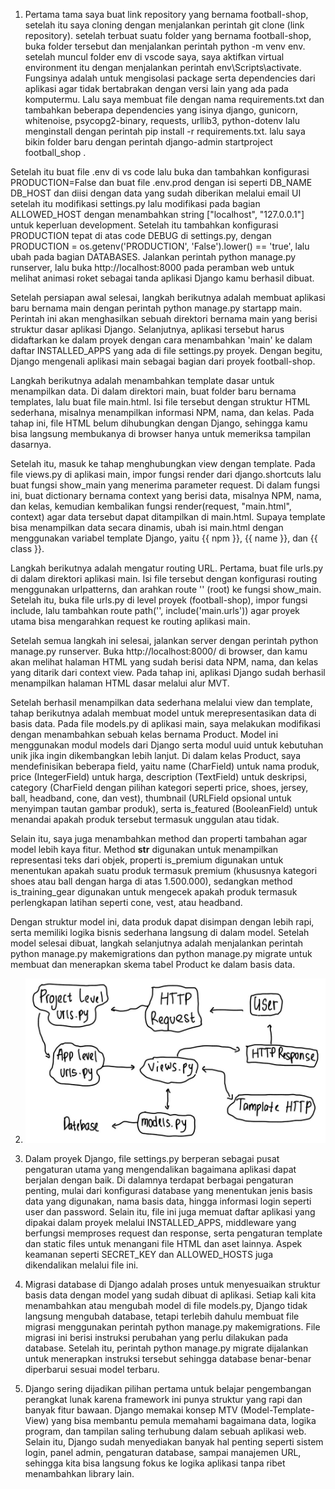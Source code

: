 1. Pertama tama saya buat link repository yang bernama football-shop, setelah itu saya cloning dengan menjalankan perintah git clone (link repository). setelah terbuat suatu folder yang bernama football-shop, buka folder tersebut dan menjalankan perintah python -m venv env. setelah muncul folder env di vscode saya, saya aktifkan virtual environment itu dengan menjalankan perintah env\Scripts\activate. Fungsinya adalah untuk mengisolasi package serta dependencies dari aplikasi agar tidak bertabrakan dengan versi lain yang ada pada komputermu. Lalu saya membuat file dengan nama requirements.txt dan tambahkan beberapa dependencies yang isinya django, gunicorn, whitenoise, psycopg2-binary, requests, urllib3, python-dotenv lalu menginstall dengan perintah pip install -r requirements.txt. lalu saya bikin folder baru dengan perintah django-admin startproject football_shop . 

Setelah itu buat file .env di vs code lalu buka dan tambahkan konfigurasi PRODUCTION=False dan buat file .env.prod dengan isi seperti DB_NAME DB_HOST dan diisi dengan data yang sudah diberikan melalui email UI setelah itu modifikasi settings.py lalu modifikasi pada bagian ALLOWED_HOST dengan menambahkan string ["localhost", "127.0.0.1"] untuk keperluan development. Setelah itu tambahkan konfigurasi PRODUCTION tepat di atas code DEBUG di settings.py, dengan PRODUCTION = os.getenv('PRODUCTION', 'False').lower() == 'true', lalu ubah pada bagian DATABASES. Jalankan perintah python manage.py runserver, lalu buka http://localhost:8000 pada peramban web untuk melihat animasi roket sebagai tanda aplikasi Django kamu berhasil dibuat. 

Setelah persiapan awal selesai, langkah berikutnya adalah membuat aplikasi baru bernama main dengan perintah python manage.py startapp main. Perintah ini akan menghasilkan sebuah direktori bernama main yang berisi struktur dasar aplikasi Django. Selanjutnya, aplikasi tersebut harus didaftarkan ke dalam proyek dengan cara menambahkan 'main' ke dalam daftar INSTALLED_APPS yang ada di file settings.py proyek. Dengan begitu, Django mengenali aplikasi main sebagai bagian dari proyek football-shop.

Langkah berikutnya adalah menambahkan template dasar untuk menampilkan data. Di dalam direktori main, buat folder baru bernama templates, lalu buat file main.html. Isi file tersebut dengan struktur HTML sederhana, misalnya menampilkan informasi NPM, nama, dan kelas. Pada tahap ini, file HTML belum dihubungkan dengan Django, sehingga kamu bisa langsung membukanya di browser hanya untuk memeriksa tampilan dasarnya.

Setelah itu, masuk ke tahap menghubungkan view dengan template. Pada file views.py di aplikasi main, impor fungsi render dari django.shortcuts lalu buat fungsi show_main yang menerima parameter request. Di dalam fungsi ini, buat dictionary bernama context yang berisi data, misalnya NPM, nama, dan kelas, kemudian kembalikan fungsi render(request, "main.html", context) agar data tersebut dapat ditampilkan di main.html. Supaya template bisa menampilkan data secara dinamis, ubah isi main.html dengan menggunakan variabel template Django, yaitu {{ npm }}, {{ name }}, dan {{ class }}.

Langkah berikutnya adalah mengatur routing URL. Pertama, buat file urls.py di dalam direktori aplikasi main. Isi file tersebut dengan konfigurasi routing menggunakan urlpatterns, dan arahkan route '' (root) ke fungsi show_main. Setelah itu, buka file urls.py di level proyek (football-shop), impor fungsi include, lalu tambahkan route path('', include('main.urls')) agar proyek utama bisa mengarahkan request ke routing aplikasi main.

Setelah semua langkah ini selesai, jalankan server dengan perintah python manage.py runserver. Buka http://localhost:8000/ di browser, dan kamu akan melihat halaman HTML yang sudah berisi data NPM, nama, dan kelas yang ditarik dari context view. Pada tahap ini, aplikasi Django sudah berhasil menampilkan halaman HTML dasar melalui alur MVT.

Setelah berhasil menampilkan data sederhana melalui view dan template, tahap berikutnya adalah membuat model untuk merepresentasikan data di basis data. Pada file models.py di aplikasi main, saya melakukan modifikasi dengan menambahkan sebuah kelas bernama Product. Model ini menggunakan modul models dari Django serta modul uuid untuk kebutuhan unik jika ingin dikembangkan lebih lanjut. Di dalam kelas Product, saya mendefinisikan beberapa field, yaitu name (CharField) untuk nama produk, price (IntegerField) untuk harga, description (TextField) untuk deskripsi, category (CharField dengan pilihan kategori seperti price, shoes, jersey, ball, headband, cone, dan vest), thumbnail (URLField opsional untuk menyimpan tautan gambar produk), serta is_featured (BooleanField) untuk menandai apakah produk tersebut termasuk unggulan atau tidak.

Selain itu, saya juga menambahkan method dan properti tambahan agar model lebih kaya fitur. Method __str__ digunakan untuk menampilkan representasi teks dari objek, properti is_premium digunakan untuk menentukan apakah suatu produk termasuk premium (khususnya kategori shoes atau ball dengan harga di atas 1.500.000), sedangkan method is_training_gear digunakan untuk mengecek apakah produk termasuk perlengkapan latihan seperti cone, vest, atau headband.

Dengan struktur model ini, data produk dapat disimpan dengan lebih rapi, serta memiliki logika bisnis sederhana langsung di dalam model. Setelah model selesai dibuat, langkah selanjutnya adalah menjalankan perintah python manage.py makemigrations dan python manage.py migrate untuk membuat dan menerapkan skema tabel Product ke dalam basis data.

2. ![alt text](image.png)

3. Dalam proyek Django, file settings.py berperan sebagai pusat pengaturan utama yang mengendalikan bagaimana aplikasi dapat berjalan dengan baik. Di dalamnya terdapat berbagai pengaturan penting, mulai dari konfigurasi database yang menentukan jenis basis data yang digunakan, nama basis data, hingga informasi login seperti user dan password. Selain itu, file ini juga memuat daftar aplikasi yang dipakai dalam proyek melalui INSTALLED_APPS, middleware yang berfungsi memproses request dan response, serta pengaturan template dan static files untuk menangani file HTML dan aset lainnya. Aspek keamanan seperti SECRET_KEY dan ALLOWED_HOSTS juga dikendalikan melalui file ini.

4. Migrasi database di Django adalah proses untuk menyesuaikan struktur basis data dengan model yang sudah dibuat di aplikasi. Setiap kali kita menambahkan atau mengubah model di file models.py, Django tidak langsung mengubah database, tetapi terlebih dahulu membuat file migrasi menggunakan perintah python manage.py makemigrations. File migrasi ini berisi instruksi perubahan yang perlu dilakukan pada database. Setelah itu, perintah python manage.py migrate dijalankan untuk menerapkan instruksi tersebut sehingga database benar-benar diperbarui sesuai model terbaru.

5. Django sering dijadikan pilihan pertama untuk belajar pengembangan perangkat lunak karena framework ini punya struktur yang rapi dan banyak fitur bawaan. Django memakai konsep MTV (Model-Template-View) yang bisa membantu pemula memahami bagaimana data, logika program, dan tampilan saling terhubung dalam sebuah aplikasi web. Selain itu, Django sudah menyediakan banyak hal penting seperti sistem login, panel admin, pengaturan database, sampai manajemen URL, sehingga kita bisa langsung fokus ke logika aplikasi tanpa ribet menambahkan library lain.

